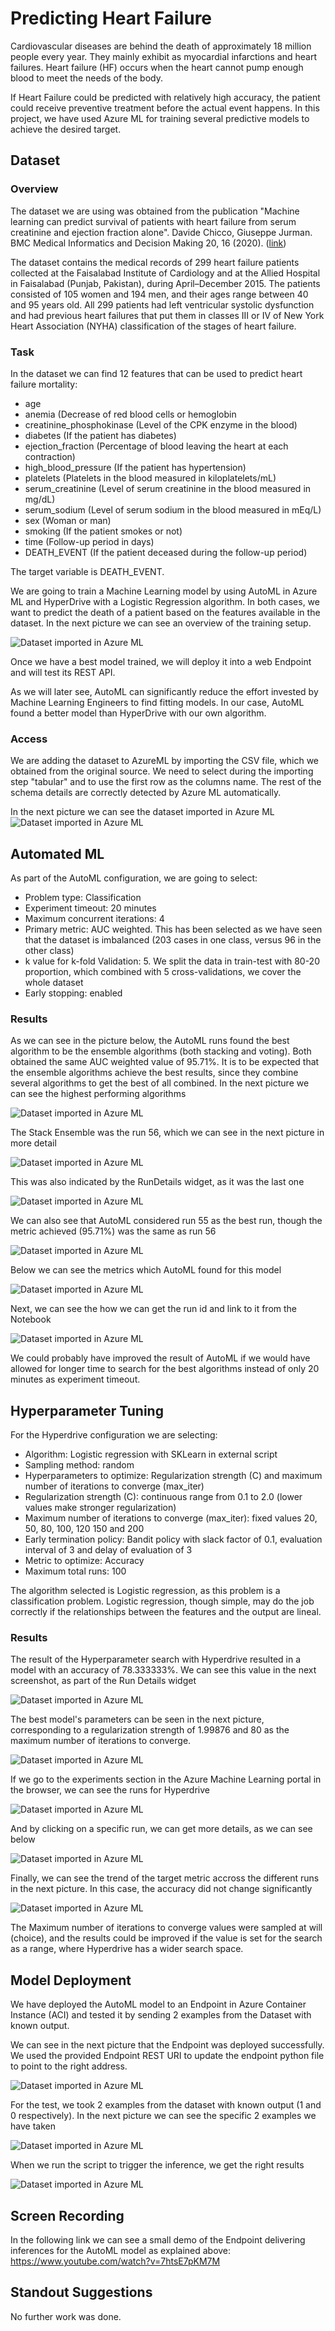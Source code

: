 # Predicting Heart Failure

Cardiovascular diseases are behind the death of approximately 18 million people every year. They mainly exhibit as myocardial infarctions and heart failures. Heart failure (HF) occurs when the heart cannot pump enough blood to meet the needs of the body.

If Heart Failure could be predicted with relatively high accuracy, the patient could receive preventive treatment before the actual event happens. In this project, we have used Azure ML for training several predictive models to achieve the desired target.

## Dataset

### Overview
The dataset we are using was obtained from the publication "Machine learning can predict survival of patients with heart failure from serum creatinine and ejection fraction alone". Davide Chicco, Giuseppe Jurman. BMC Medical Informatics and Decision Making 20, 16 (2020). ([link](https://doi.org/10.1186/s12911-020-1023-5))

The dataset contains the medical records of 299 heart failure patients collected at the Faisalabad Institute of Cardiology and at the Allied Hospital in Faisalabad (Punjab, Pakistan), during April–December 2015. The patients consisted of 105 women and 194 men, and their ages range between 40 and 95 years old. All 299 patients had left ventricular systolic dysfunction and
had previous heart failures that put them in classes III or IV of New York Heart Association (NYHA) classification of the stages of heart failure.

### Task
In the dataset we can find 12 features that can be used to predict heart failure mortality:
* age
* anemia (Decrease of red blood cells or hemoglobin
* creatinine_phosphokinase (Level of the CPK enzyme in the blood)
* diabetes (If the patient has diabetes)
* ejection_fraction (Percentage of blood leaving the heart at each contraction)
* high_blood_pressure (If the patient has hypertension)
* platelets (Platelets in the blood measured in kiloplatelets/mL)
* serum_creatinine (Level of serum creatinine in the blood measured in mg/dL)
* serum_sodium (Level of serum sodium in the blood measured in mEq/L)
* sex (Woman or man)
* smoking (If the patient smokes or not)
* time (Follow-up period in days)
* DEATH_EVENT (If the patient deceased during the follow-up period)

The target variable is DEATH_EVENT.

We are going to train a Machine Learning model by using AutoML in Azure ML and HyperDrive with a Logistic Regression algorithm. In both cases, we want to predict the death of a patient based on the features available in the dataset. In the next picture we can see an overview of the training setup.

![Dataset imported in Azure ML](images/Overview_training.png)

Once we have a best model trained, we will deploy it into a web Endpoint and will test its REST API.

As we will later see, AutoML can significantly reduce the effort invested by Machine Learning Engineers to find fitting models. In our case, AutoML found a better model than HyperDrive with our own algorithm.

### Access
We are adding the dataset to AzureML by importing the CSV file, which we obtained from the original source. We need to select during the importing step "tabular" and to use the first row as the columns name. The rest of the schema details are correctly detected by Azure ML automatically.

In the next picture we can see the dataset imported in Azure ML
![Dataset imported in Azure ML](images/Dataset.png)

## Automated ML

As part of the AutoML configuration, we are going to select:

- Problem type: Classification
- Experiment timeout: 20 minutes
- Maximum concurrent iterations: 4
- Primary metric: AUC weighted. This has been selected as we have seen that the dataset is imbalanced (203 cases in one class, versus 96 in the other class)
- k value for k-fold Validation: 5. We split the data in train-test with 80-20 proportion, which combined with 5 cross-validations, we cover the whole dataset
- Early stopping: enabled

### Results
As we can see in the picture below, the AutoML runs found the best algorithm to be the ensemble algorithms (both stacking and voting). Both obtained the same AUC weighted value of 95.71%. It is to be expected that the ensemble algorithms achieve the best results, since they combine several algorithms to get the best of all combined. In the next picture we can see the highest performing algorithms

![Dataset imported in Azure ML](images/AutoML_output.png)

The Stack Ensemble was the run 56, which we can see in the next picture in more detail

![Dataset imported in Azure ML](images/AutoML_run.png)

This was also indicated by the RunDetails widget, as it was the last one

![Dataset imported in Azure ML](images/AutoML_rundetails.png)

We can also see that AutoML considered run 55 as the best run, though the metric achieved (95.71%) was the same as run 56

![Dataset imported in Azure ML](images/AutoML_bestrun_id.png)

Below we can see the metrics which AutoML found for this model

![Dataset imported in Azure ML](images/AutoML_metrics.png)

Next, we can see the how we can get the run id and link to it from the Notebook

![Dataset imported in Azure ML](images/AutoML_bestrun.png)

We could probably have improved the result of AutoML if we would have allowed for longer time to search for the best algorithms instead of only 20 minutes as experiment timeout.


## Hyperparameter Tuning

For the Hyperdrive configuration we are selecting:

- Algorithm: Logistic regression with SKLearn in external script
- Sampling method: random
- Hyperparameters to optimize: Regularization strength (C) and maximum number of iterations to converge (max_iter)
- Regularization strength (C): continuous range from 0.1 to 2.0 (lower values make stronger regularization)
- Maximum number of iterations to converge (max_iter): fixed values 20, 50, 80, 100, 120 150 and 200
- Early termination policy: Bandit policy with slack factor of 0.1, evaluation interval of 3 and delay of evaluation of 3
- Metric to optimize: Accuracy
- Maximum total runs: 100

The algorithm selected is Logistic regression, as this problem is a classification problem. Logistic regression, though simple, may do the job correctly if the relationships between the features and the output are lineal.

### Results

The result of the Hyperparameter search with Hyperdrive resulted in a model with an accuracy of 78.333333%. We can see this value in the next screenshot, as part of the Run Details widget

![Dataset imported in Azure ML](images/Hyperdrive_best_accuracy.png)

The best model's parameters can be seen in the next picture, corresponding to a regularization strength of 1.99876 and 80 as the maximum number of iterations to converge.

![Dataset imported in Azure ML](images/Hyperdrive_best_parameters.png)

If we go to the experiments section in the Azure Machine Learning portal in the browser, we can see the runs for Hyperdrive

![Dataset imported in Azure ML](images/Hyperdrive_runs.png)

And by clicking on a specific run, we can get more details, as we can see below

![Dataset imported in Azure ML](images/Hyperdrive_run.png)

Finally, we can see the trend of the target metric accross the different runs in the next picture. In this case, the accuracy did not change significantly

![Dataset imported in Azure ML](images/Hyperdrive_accuracy_trend.png)

The Maximum number of iterations to converge values were sampled at will (choice), and the results could be improved if the value is set for the search as a range, where Hyperdrive has a wider search space.

## Model Deployment

We have deployed the AutoML model to an Endpoint in Azure Container Instance (ACI) and tested it by sending 2 examples from the Dataset with known output.

We can see in the next picture that the Endpoint was deployed successfully. We used the provided Endpoint REST URI to update the endpoint python file to point to the right address.

![Dataset imported in Azure ML](images/AutoML_Endpoint.png)

For the test, we took 2 examples from the dataset with known output (1 and 0 respectively). In the next picture we can see the specific 2 examples we have taken

![Dataset imported in Azure ML](images/AutoML_Endpoint_test.png)

When we run the script to trigger the inference, we get the right results

![Dataset imported in Azure ML](images/AutoML_Endpoint_response.png)

## Screen Recording

In the following link we can see a small demo of the Endpoint delivering inferences for the AutoML model as explained above: https://www.youtube.com/watch?v=7htsE7pKM7M

## Standout Suggestions
No further work was done.

